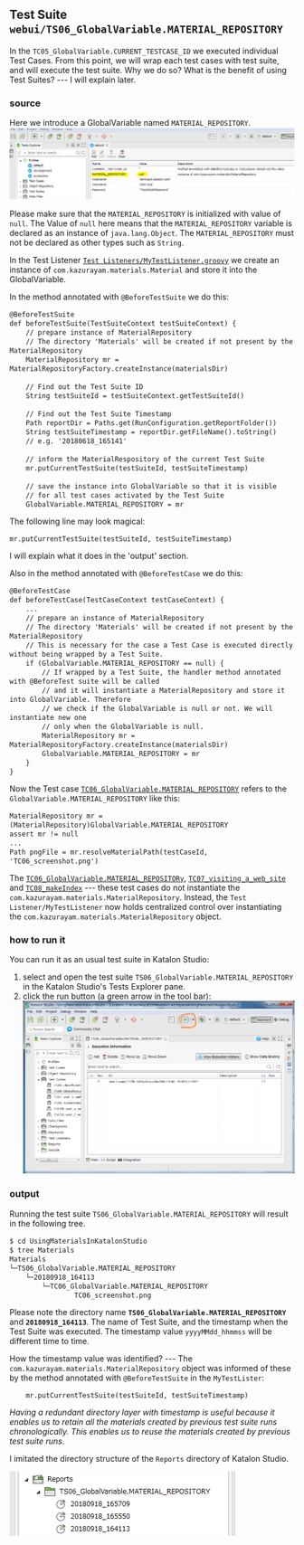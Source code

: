 ## Test Suite `webui/TS06_GlobalVariable.MATERIAL_REPOSITORY`

In the `TC05_GlobalVariable.CURRENT_TESTCASE_ID` we executed individual Test Cases. From this point, we will wrap each test cases with test suite, and will execute the test suite. Why we do so? What is the benefit of using Test Suites? --- I will explain later.

### source

Here we introduce a GlobalVariable named `MATERIAL_REPOSITORY`.
![MATERIAL_REPOSITORY](./images/TS06/GlobalVariable.MATERIAL_REPOSITORY.PNG)

Please make sure that the `MATERIAL_REPOSITORY` is initialized with value of `null`. The Value of `null` here means that the `MATERIAL_REPOSITORY` variable is declared as an instance of `java.lang.Object`. The `MATERIAL_REPOSITORY` must not be declared as other types such as `String`.

In the Test Listener [`Test Listeners/MyTestListener.groovy`](Test%20Listeners/MyTestListener.groovy) we create an instance of `com.kazurayam.materials.Material` and store it into the GlobalVariable.

In the method annotated with `@BeforeTestSuite` we do this:
```
@BeforeTestSuite
def beforeTestSuite(TestSuiteContext testSuiteContext) {
    // prepare instance of MaterialRepository
    // The directory 'Materials' will be created if not present by the MaterialRepository
    MaterialRepository mr = MaterialRepositoryFactory.createInstance(materialsDir)

    // Find out the Test Suite ID
    String testSuiteId = testSuiteContext.getTestSuiteId()

    // Find out the Test Suite Timestamp
    Path reportDir = Paths.get(RunConfiguration.getReportFolder())
    String testSuiteTimestamp = reportDir.getFileName().toString()
    // e.g. '20180618_165141'

    // inform the MaterialRespository of the current Test Suite
    mr.putCurrentTestSuite(testSuiteId, testSuiteTimestamp)

    // save the instance into GlobalVariable so that it is visible
    // for all test cases activated by the Test Suite
    GlobalVariable.MATERIAL_REPOSITORY = mr
```

The following line may look magical:
```
mr.putCurrentTestSuite(testSuiteId, testSuiteTimestamp)
```
I will explain what it does in the 'output' section.


Also in the method annotated with `@BeforeTestCase` we do this:
```
@BeforeTestCase
def beforeTestCase(TestCaseContext testCaseContext) {
    ...
    // prepare an instance of MaterialRepository
    // The directory 'Materials' will be created if not present by the MaterialRepository
    // This is necessary for the case a Test Case is executed directly without being wrapped by a Test Suite.
    if (GlobalVariable.MATERIAL_REPOSITORY == null) {
        // If wrapped by a Test Suite, the handler method annotated with @BeforeTest suite will be called
        // and it will instantiate a MaterialRepository and store it into GlobalVariable. Therefore
        // we check if the GlobalVariable is null or not. We will instantiate new one
        // only when the GlobalVariable is null.
        MaterialRepository mr = MaterialRepositoryFactory.createInstance(materialsDir)
        GlobalVariable.MATERIAL_REPOSITORY = mr
    }
}
```

Now the Test case [`TC06_GlobalVariable.MATERIAL_REPOSITORY`](Scripts/TC06_GlobalVariable.MATERIAL_REPOSITORY/Script1536640238920.groovy) refers to the `GlobalVariable.MATERIAL_REPOSITORY` like this:
```
MaterialRepository mr = (MaterialRepository)GlobalVariable.MATERIAL_REPOSITORY
assert mr != null
...
Path pngFile = mr.resolveMaterialPath(testCaseId, 'TC06_screenshot.png')

```

The [`TC06_GlobalVariable.MATERIAL_REPOSITORy`](Scripts/TC06_GlobalVariable.MATERIAL_REPOSITORY/Script1536640238920.groovy), [`TC07_visiting_a_web_site`](Scripts/TC07_visiting_a_web_site/Script1537147387325.groovy) and [`TC08_makeIndex`](Scripts/TC08_makeIndex/Script1536651022281.groovy) --- these test cases do not instantiate the `com.kazurayam.materials.MaterialRepository`. Instead, the `Test Listener/MyTestListener` now holds centralized control over instantiating
the `com.kazurayam.materials.MaterialRepository` object.

### how to run it

You can run it as an usual test suite in Katalon Studio:

1. select and open the test suite `TS06_GlobalVariable.MATERIAL_REPOSITORY` in the Katalon Studio's Tests Explorer pane.
2. click the run button (a green arrow in the tool bar):
![TS06](./images/TS06/TS06.png)

### output

Running the test suite `TS06_GlobalVariable.MATERIAL_REPOSITORY` will result in the following tree.

```
$ cd UsingMaterialsInKatalonStudio
$ tree Materials
Materials
└─TS06_GlobalVariable.MATERIAL_REPOSITORY
    └─20180918_164113
        └─TC06_GlobalVariable.MATERIAL_REPOSITORY
                TC06_screenshot.png
```

Please note the directory name **`TS06_GlobalVariable.MATERIAL_REPOSITORY`** and **`20180918_164113`**. The name of Test Suite, and the timestamp when the Test Suite was executed. The timestamp value `yyyyMMdd_hhmmss` will be different time to time.

How the timestamp value was identified? --- The  `com.kazurayam.materials.MaterialRepository` object was informed of these by the method annotated with `@BeforeTestSuite` in the `MyTestLister`:
```
    mr.putCurrentTestSuite(testSuiteId, testSuiteTimestamp)
```

*Having a redundant directory layer with timestamp is useful because it enables us to retain all the materials created by previous test suite runs chronologically. This enables us to reuse the materials created by previous test suite runs*.

I imitated the directory structure of the `Reports` directory of Katalon Studio.

![Reports](./images/TS06/Reports.PNG)
